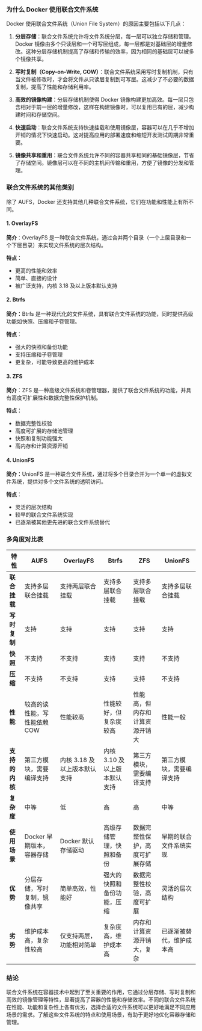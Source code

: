 ### 为什么 Docker 使用联合文件系统

Docker 使用联合文件系统（Union File System）的原因主要包括以下几点：

1. **分层存储**：联合文件系统允许将文件系统分层，每一层可以独立存储和管理。Docker 镜像由多个只读层和一个可写层组成，每一层都是对基础层的增量修改。这种分层存储机制提高了存储和传输的效率，因为相同的基础层可以被多个镜像共享。

2. **写时复制（Copy-on-Write, COW）**：联合文件系统采用写时复制机制，只有当文件被修改时，才会将文件从只读层复制到可写层。这减少了不必要的数据复制，提高了性能和存储利用率。

3. **高效的镜像构建**：分层存储机制使得 Docker 镜像构建更加高效。每一层只包含相对于前一层的增量修改，这样在构建镜像时，可以复用已有的层，减少构建时间和存储空间。

4. **快速启动**：联合文件系统支持快速挂载和使用镜像层，容器可以在几乎不增加开销的情况下快速启动。这对提高应用的部署速度和缩短开发测试周期非常重要。

5. **镜像共享和重用**：联合文件系统允许不同的容器共享相同的基础镜像层，节省了存储空间。镜像层可以在不同的主机间传输和重用，方便了镜像的分发和管理。

### 联合文件系统的其他类别

除了 AUFS，Docker 还支持其他几种联合文件系统，它们在功能和性能上有所不同。

#### 1. OverlayFS

**简介**：OverlayFS 是一种联合文件系统，通过合并两个目录（一个上层目录和一个下层目录）来实现文件系统的层次结构。

**特点**：
- 更高的性能和效率
- 简单、直接的设计
- 被广泛支持，内核 3.18 及以上版本默认支持

#### 2. Btrfs

**简介**：Btrfs 是一种现代化的文件系统，具有联合文件系统的功能，同时提供高级功能如快照、压缩和子卷管理。

**特点**：
- 强大的快照和备份功能
- 支持压缩和子卷管理
- 更复杂，可能导致更高的维护成本

#### 3. ZFS

**简介**：ZFS 是一种高级文件系统和卷管理器，提供了联合文件系统的功能，并具有高度可扩展性和数据完整性保护机制。

**特点**：
- 数据完整性校验
- 高度可扩展的存储池管理
- 快照和复制功能强大
- 高内存和计算资源开销

#### 4. UnionFS

**简介**：UnionFS 是一种联合文件系统，通过将多个目录合并为一个单一的虚拟文件系统，提供对多个文件系统的透明访问。

**特点**：
- 灵活的层次结构
- 较早的联合文件系统实现
- 已逐渐被其他更先进的联合文件系统替代

### 多角度对比表

| 特性           | AUFS                         | OverlayFS                    | Btrfs                        | ZFS                            | UnionFS                  |
| -------------- | ---------------------------- | ---------------------------- | ---------------------------- | ------------------------------ | ------------------------ |
| **联合挂载**   | 支持多层联合挂载             | 支持两层联合挂载             | 支持多层联合挂载             | 支持多层联合挂载               | 支持多层联合挂载         |
| **写时复制**   | 支持                         | 支持                         | 支持                         | 支持                           | 支持                     |
| **快照**       | 不支持                       | 不支持                       | 支持                         | 支持                           | 不支持                   |
| **压缩**       | 不支持                       | 不支持                       | 支持                         | 支持                           | 不支持                   |
| **性能**       | 较高的读性能，写性能依赖 COW | 性能较高                     | 性能较好，但复杂度较高       | 性能高，但内存和计算资源开销大 | 性能一般                 |
| **支持的内核** | 第三方模块，需要编译支持     | 内核 3.18 及以上版本默认支持 | 内核 3.10 及以上版本默认支持 | 第三方模块，需要编译支持       | 第三方模块，需要编译支持 |
| **复杂度**     | 中等                         | 低                           | 高                           | 高                             | 中等                     |
| **使用场景**   | Docker 早期版本，容器存储    | Docker 默认存储驱动          | 高级存储管理，快照和备份     | 数据完整性保护，高度可扩展存储 | 早期的联合文件系统实现   |
| **优势**       | 分层存储，写时复制，镜像共享 | 简单高效，性能好             | 强大的快照和备份功能，压缩   | 数据完整性校验，高度可扩展     | 灵活的层次结构           |
| **劣势**       | 维护成本高，复杂性较高       | 仅支持两层，功能相对简单     | 复杂度高，维护成本高         | 内存和计算资源开销大，复杂     | 已逐渐被替代，维护成本高 |

### 结论

联合文件系统在容器技术中起到了至关重要的作用，它通过分层存储、写时复制和高效的镜像管理等特性，显著提高了容器的性能和存储效率。不同的联合文件系统在性能、功能和复杂性上各有优劣，选择合适的文件系统可以更好地满足不同应用场景的需求。了解这些文件系统的特点和使用场景，有助于更好地优化容器存储和管理。
